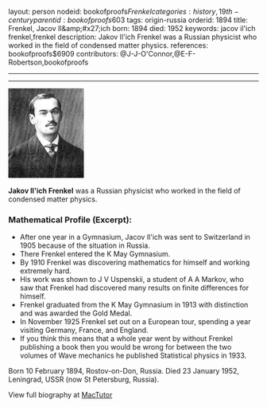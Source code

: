 layout: person
nodeid: bookofproofs$Frenkel
categories: history,19th-century
parentid: bookofproofs$603
tags: origin-russia
orderid: 1894
title: Frenkel, Jacov Il&amp;amp;#x27;ich
born: 1894
died: 1952
keywords: jacov il'ich frenkel,frenkel
description: Jakov Il'ich Frenkel was a Russian physicist who worked in the field of condensed matter physics.
references: bookofproofs$6909
contributors: @J-J-O'Connor,@E-F-Robertson,bookofproofs

---



---

![Frenkel.jpg](https://github.com/bookofproofs/bookofproofs.github.io/blob/main/_sources/_assets/images/portraits/Frenkel.jpg?raw=true)

**Jakov Il'ich Frenkel** was a Russian physicist who worked in the field of condensed matter physics.

### Mathematical Profile (Excerpt):
* After one year in a Gymnasium, Jacov Il'ich was sent to Switzerland in 1905 because of the situation in Russia.
* There Frenkel entered the K May Gymnasium.
* By 1910 Frenkel was discovering mathematics for himself and working extremely hard.
* His work was shown to J V Uspenskii, a student of A A Markov, who saw that Frenkel had discovered many results on finite differences for himself.
* Frenkel graduated from the K May Gymnasium in 1913 with distinction and was awarded the Gold Medal.
* In November 1925 Frenkel set out on a European tour, spending a year visiting Germany, France, and England.
* If you think this means that a whole year went by without Frenkel publishing a book then you would be wrong for between the two volumes of Wave mechanics he published Statistical physics in 1933.

Born 10 February 1894, Rostov-on-Don, Russia. Died 23 January 1952, Leningrad, USSR (now St Petersburg, Russia).

View full biography at [MacTutor](https://mathshistory.st-andrews.ac.uk/Biographies/Frenkel/)
